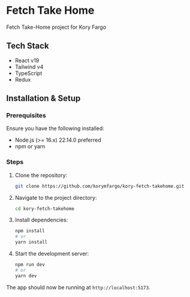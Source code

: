 # Fetch Take Home

Fetch Take-Home project for Kory Fargo

## Tech Stack

 - React v19
 - Tailwind v4
 - TypeScript
 - Redux

## Installation & Setup

### Prerequisites

Ensure you have the following installed:

- Node.js (>= 16.x) 22.14.0 preferred
- npm or yarn

### Steps

1. Clone the repository:
   ```sh
   git clone https://github.com/korymfargo/kory-fetch-takehome.git
   ```
2. Navigate to the project directory:
   ```sh
   cd kory-fetch-takehome
   ```
3. Install dependencies:
   ```sh
   npm install
   # or
   yarn install
   ```
4. Start the development server:
   ```sh
   npm run dev
   # or
   yarn dev
   ```

The app should now be running at `http://localhost:5173`.
